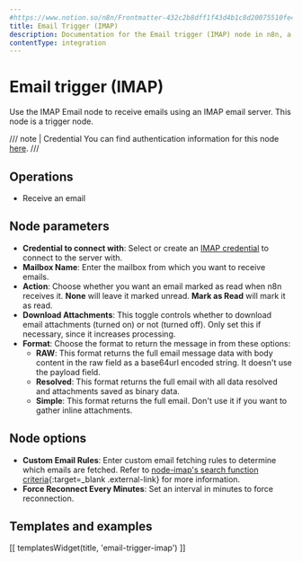 ```yaml
---
#https://www.notion.so/n8n/Frontmatter-432c2b8dff1f43d4b1c8d20075510fe4
title: Email Trigger (IMAP)
description: Documentation for the Email trigger (IMAP) node in n8n, a workflow automation platform. Includes guidance on usage, and links to examples.
contentType: integration
---
```


# Email trigger (IMAP)

Use the IMAP Email node to receive emails using an IMAP email server. This node is a trigger node.

/// note | Credential
You can find authentication information for this node [here](/integrations/builtin/credentials/imap/).
///

## Operations

- Receive an email

## Node parameters

* **Credential to connect with**: Select or create an [IMAP credential](/integrations/builtin/credentials/imap/) to connect to the server with.
* **Mailbox Name**: Enter the mailbox from which you want to receive emails.
* **Action**: Choose whether you want an email marked as read when n8n receives it. **None** will leave it marked unread. **Mark as Read** will mark it as read.
* **Download Attachments**: This toggle controls whether to download email attachments (turned on) or not (turned off). Only set this if necessary, since it increases processing.
* **Format**: Choose the format to return the message in from these options:
    * **RAW**: This format returns the full email message data with body content in the raw field as a base64url encoded string. It doesn't use the payload field.
    * **Resolved**: This format returns the full email with all data resolved and attachments saved as binary data.
    * **Simple**: This format returns the full email. Don't use it if you want to gather inline attachments.

## Node options

* **Custom Email Rules**: Enter custom email fetching rules to determine which emails are fetched. Refer to [node-imap's search function criteria](https://github.com/mscdex/node-imap){:target=_blank .external-link} for more information.
* **Force Reconnect Every Minutes**: Set an interval in minutes to force reconnection.

## Templates and examples

<!-- see https://www.notion.so/n8n/Pull-in-templates-for-the-integrations-pages-37c716837b804d30a33b47475f6e3780 -->
[[ templatesWidget(title, 'email-trigger-imap') ]]
